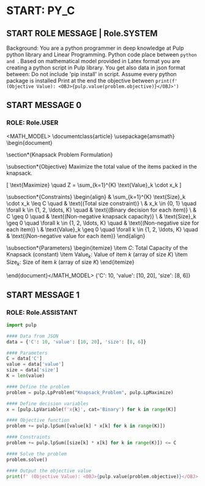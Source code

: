 # START: PY_C 
## START ROLE MESSAGE | Role.SYSTEM 
Background: You are a python programmer in deep knowledge at Pulp python library and Linear Programming. Python code place between ```python and ```. Based on mathematical model provided in Latex format you are creating a python script in Pulp library. You get also data in json format between: <DATA></DATA> Do not include 'pip install' in script. Assume every python package is installed Print at the end the objective between <OBJ></OBJ> `print(f' (Objective Value): <OBJ>{pulp.value(problem.objective)}</OBJ>')` 
## START MESSAGE 0 
### ROLE: Role.USER
<MATH_MODEL>
\documentclass{article}
\usepackage{amsmath}
\begin{document}

\section*{Knapsack Problem Formulation}

\subsection*{Objective}
Maximize the total value of the items packed in the knapsack.

\[
\text{Maximize} \quad Z = \sum_{k=1}^{K} \text{Value}_k \cdot x_k
\]

\subsection*{Constraints}
\begin{align}
& \sum_{k=1}^{K} \text{Size}_k \cdot x_k \leq C \quad & \text{(Total size constraint)} \\
& x_k \in \{0, 1\} \quad \forall k \in \{1, 2, \ldots, K\} \quad & \text{(Binary decision for each item)} \\
& C \geq 0 \quad & \text{(Non-negative knapsack capacity)} \\
& \text{Size}_k \geq 0 \quad \forall k \in \{1, 2, \ldots, K\} \quad & \text{(Non-negative size for each item)} \\
& \text{Value}_k \geq 0 \quad \forall k \in \{1, 2, \ldots, K\} \quad & \text{(Non-negative value for each item)}
\end{align}

\subsection*{Parameters}
\begin{itemize}
    \item $C$: Total Capacity of the Knapsack (constant)
    \item $\text{Value}_k$: Value of item $k$ (array of size $K$)
    \item $\text{Size}_k$: Size of item $k$ (array of size $K$)
\end{itemize}

\end{document}</MATH_MODEL>
<DATA>
{'C': 10, 'value': [10, 20], 'size': [8, 6]}</DATA>


## START MESSAGE 1 
### ROLE: Role.ASSISTANT
```python
import pulp

#### Data from JSON
data = {'C': 10, 'value': [10, 20], 'size': [8, 6]}

#### Parameters
C = data['C']
value = data['value']
size = data['size']
K = len(value)

#### Define the problem
problem = pulp.LpProblem("Knapsack_Problem", pulp.LpMaximize)

#### Define decision variables
x = [pulp.LpVariable(f'x{k}', cat='Binary') for k in range(K)]

#### Objective function
problem += pulp.lpSum([value[k] * x[k] for k in range(K)])

#### Constraints
problem += pulp.lpSum([size[k] * x[k] for k in range(K)]) <= C

#### Solve the problem
problem.solve()

#### Output the objective value
print(f' (Objective Value): <OBJ>{pulp.value(problem.objective)}</OBJ>')
```

